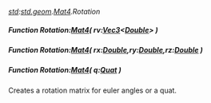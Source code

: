 _[std](../../modules/std/std-module.md):[std.geom](../../modules/std/std-geom.md).[Mat4<T>](../../modules/std/std-geom-mat4.md).Rotation_
##### Function Rotation:[Mat4](../../modules/std/std-geom-mat4.md)<T>( rv:[Vec3](../../modules/std/std-geom-vec3.md)<[Double](../../modules/wonkey/wonkey-types-double.md)> )
##### Function Rotation:[Mat4](../../modules/std/std-geom-mat4.md)<T>( rx:[Double](../../modules/wonkey/wonkey-types-double.md),ry:[Double](../../modules/wonkey/wonkey-types-double.md),rz:[Double](../../modules/wonkey/wonkey-types-double.md) )
##### Function Rotation:[Mat4](../../modules/std/std-geom-mat4.md)<T>( q:[Quat](../../modules/std/std-geom-quat.md)<T> )
Creates a rotation matrix for euler angles or a quat.

